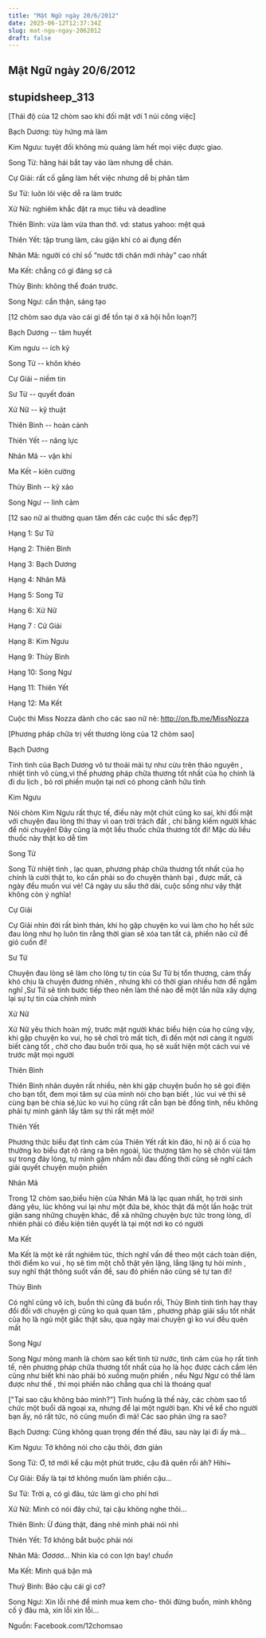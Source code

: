 ```yaml
---
title: "Mật Ngữ ngày 20/6/2012"
date: 2025-06-12T12:37:34Z
slug: mat-ngu-ngay-2062012
draft: false
---
```


## Mật Ngữ ngày 20/6/2012

## stupidsheep_313

[Thái độ của 12 chòm sao khi đối mặt với 1 núi công việc]

 
Bạch Dương: tùy hứng mà làm
 
 Kim Ngưu: tuyệt đối không mù quáng làm hết mọi việc được giao.
 
 Song Tử: hăng hái bắt tay vào làm nhưng dễ chán.
 
Cự Giải: rất cố gắng làm hết việc nhưng dễ bị phân tâm
 
Sư Tử: luôn lôi việc dễ ra làm trước
 
Xử Nữ: nghiêm khắc đặt ra mục tiêu và deadline
 
Thiên Bình: vừa làm vừa than thở. vd: status yahoo: mệt quá 
 
Thiên Yết: tập trung làm, cáu giận khi có ai đụng đến
 
Nhân Mã: người có chỉ số “nước tới chân mới nhảy” cao nhất
 
Ma Kết: chẳng có gì đáng sợ cả
 
Thủy Bình: không thể đoán trước.
 
Song Ngư: cẩn thận, sáng tạo
 
[12 chòm sao dựa vào cái gì để tồn tại ở xã hội hỗn loạn?]
 
 
Bạch Dương -- tâm huyết
 
 Kim ngưu -- ích kỷ
 
 Song Tử -- khôn khéo
 
Cự Giải – niềm tin
 
Sư Tử -- quyết đoán
 
Xử Nữ -- kỹ thuật
 
Thiên Bình -- hoàn cảnh
 
Thiên Yết -- năng lực
 
Nhân Mã -- vận khí
 
Ma Kết – kiên cường
 
Thủy Bình -- kỹ xảo
 
Song Ngư -- linh cảm
 
[12 sao nữ ai thường quan tâm đến các cuộc thi sắc đẹp?]

 
Hạng 1: Sư Tử
 
 Hạng 2: Thiên Bình
 
 Hạng 3: Bạch Dương
 
Hạng 4: Nhân Mã
 
Hạng 5: Song Tử
 
Hạng 6: Xử Nữ
 
Hạng 7 : Cử Giải
 
Hạng 8: Kim Ngưu
 
Hạng 9: Thủy Bình
 
Hạng 10: Song Ngư
 
Hạng 11: Thiên Yết
 
Hạng 12: Ma Kết
 
Cuộc thi Miss Nozza dành cho các sao nữ nè: http://on.fb.me/MissNozza
 
[Phương pháp chữa trị vết thương lòng của 12 chòm sao]

 
Bạch Dương
 
 Tính tình của Bạch Dương vô tư thoải mái tự như cừu trên thảo nguyên , nhiệt tình vô cùng,vì thế phương pháp chữa thương tốt nhất của họ chính là đi du lịch , bỏ rơi phiền muộn tại nơi có phong cảnh hữu tình
 
Kim Ngưu
 
 Nói chòm Kim Ngưu rất thực tế, điều này một chút cũng ko sai, khi đối mặt với chuyện đau lòng thì thay vì oan trời trách đất , chi bằng kiếm người khác để nói chuyện! Đây cũng là một liều thuốc chữa thương tốt đi! Mặc dù liều thuốc này thật ko dễ tìm
 
 Song Tử
 
 Song Tử nhiệt tình , lạc quan, phương pháp chữa thương tốt nhất của họ chính là cười thật to, ko cần phải so đo chuyện thành bại , được mất, cả ngày đều muốn vui vẻ! Cả ngày ưu sầu thở dài, cuộc sống như vậy thật không còn ý nghĩa!
 
 Cự Giải
 
 Cự Giải nhìn đời rất bình thản, khi họ gặp chuyện ko vui làm cho họ hết sức đau lòng như họ luôn tin rằng thời gian sẽ xóa tan tất cả, phiền não cứ để gió cuốn đi!
 
Sư Tử
 
Chuyện đau lòng sẽ làm cho lòng tự tin của Sư Tử bị tổn thương, cảm thấy khó chịu là chuyện đương nhiên , nhưng khi có thời gian nhiều hơn để ngẫm nghĩ ,Sư Tử sẽ tính bước tiếp theo nên làm thế nào để một lần nữa xây dựng lại sự tự tin của chính mình
 
Xử Nữ
 
Xử Nữ yêu thích hoàn mỹ, trước mặt người khác biểu hiện của họ cũng vậy, khi gặp chuyện ko vui, họ sẽ chơi trò mất tích, đi đến một nơi càng ít người biết càng tốt , chờ cho đau buồn trôi qua, họ sẽ xuất hiện một cách vui vẻ trước mặt mọi người
 
Thiên Bình
 
Thiên Bình nhân duyên rất nhiều, nên khi gặp chuyện buồn họ sẽ gọi điện cho bạn tốt, đem mọi tâm sự của mình nói cho bạn biết , lúc vui vẻ thì sẽ cùng bạn bè chia sẻ,lúc ko vui họ cũng rất cần bạn bè đồng tình, nếu không phải tự mình gánh lấy tâm sự thì rất mệt mỏi!
 
Thiên Yết
 
Phương thức biểu đạt tình cảm của Thiên Yết rất kín đáo, hỉ nộ ái ố của họ thường ko biểu đạt rõ ràng ra bên ngoài, lúc thương tâm họ sẽ chôn vùi tâm sự trong đáy lòng, tự mình gặm nhấm nỗi đau đồng thời cũng sẽ nghĩ cách giải quyết chuyện muộn phiền
 
Nhân Mã
 
Trong 12 chòm sao,biểu hiện của Nhân Mã là lạc quan nhất, họ trời sinh đáng yêu, lúc không vui lại như một đứa bé, khóc thật đã một lần hoặc trút giận sang những chuyện khác, để xã những chuyện bực tức trong lòng, dĩ nhiên phải có điều kiện tiên quyết là tại một nơi ko có người
 
Ma Kết
 
Ma Kết là một kẻ rất nghiêm túc, thích nghĩ vấn đề theo một cách toàn diện, thời điểm ko vui , họ sẽ tìm một chỗ thật yên lặng, lẳng lặng tự hỏi mình , suy nghĩ thật thông suốt vấn đề, sau đó phiền não cũng sẽ tự tan đi!
 
Thủy Bình
 
 Có nghĩ cũng vô ích, buồn thì cũng đã buồn rồi, Thủy Bình tính tình hay thay đổi đối với chuyện gì cũng ko quá quan tâm , phương pháp giải sầu tốt nhất của họ là ngủ một giấc thật sâu, qua ngày mai chuyện gì ko vui đều quên mất
 
Song Ngư
 
 Song Ngư mỏng manh là chòm sao kết tinh từ nước, tình cảm của họ rất tinh tế, nên phương pháp chữa thương tốt nhất của họ là học được cách cầm lên cũng như biết khi nào phải bỏ xuống muộn phiền , nếu Ngư Ngư có thể làm được như thế , thì mọi phiền não chẳng qua chỉ là thoáng qua!
 
["Tại sao cậu không bảo mình?”]
 Tình huống là thế này, các chòm sao tổ chức một buổi dã ngoại xa, nhưng để lại một người bạn. Khi về kể cho người bạn ấy, nó rất tức, nó cũng muốn đi mà! Các sao phản ứng ra sao?

 
 Bạch Dương: Cũng không quan trọng đến thế đâu, sau này lại đi ấy mà...
 
 Kim Ngưu: Tớ không nói cho cậu thôi, đơn giản
 
 Song Tử: Ơ, tớ mới kể cậu một phút trước, cậu đã quên rồi àh? Hihi~
 
 Cự Giải: Đấy là tại tớ không muốn làm phiền cậu...
 
Sư Tử: Trời ạ, có gì đâu, tức làm gì cho phí hơi
 
Xử Nữ: Mình có nói đây chứ, tại cậu không nghe thôi...
 
 Thiên Bình: Ừ đúng thật, đáng nhẽ mình phải nói nhỉ
 
 Thiên Yết: Tớ không bắt buộc phải nói
 
Nhân Mã: Ơơơơơ... Nhìn kìa có con lợn bay! *chuồn*
 
Ma Kết: Mình quá bận mà
 
Thuỷ Bình: Bảo cậu cái gì cơ?
 
Song Ngư: Xin lỗi nhé để mình mua kem cho- thôi đừng buồn, mình không cố ý đâu mà, xin lỗi xin lỗi… 
 
Nguồn: Facebook.com/12chomsao